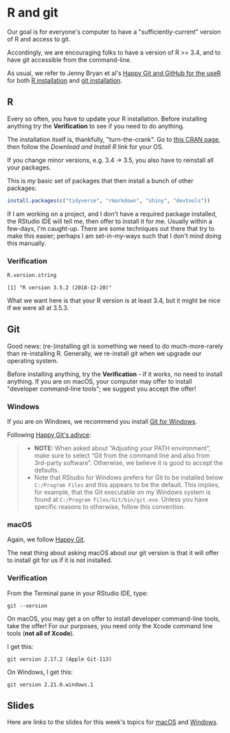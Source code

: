 # R and git

Our goal is for everyone's computer to have a "sufficiently-current" version of R and access to git.

Accordingly, we are encouraging folks to have a version of R >= 3.4, and to have git accessible from the command-line.

As usual, we refer to Jenny Bryan et al's [Happy Git and GitHub for the useR](https://happygitwithr.com) for both [R installation](https://happygitwithr.com/install-r-rstudio.html) and [git installation](https://happygitwithr.com/install-git.html).

## R

Every so often, you have to update your R installation. Before installing anything try the **Verification** to see if you need to do anything.

The installation itself is, thankfully, "turn-the-crank". Go to [this CRAN page](https://cloud.r-project.org/), then follow the *Download and Install R* link for your OS.

If you change minor versions, e.g. 3.4 -> 3.5, you also have to reinstall all your packages.

This is *my* basic set of packages that then install a bunch of other packages:

```r
install.packages(c("tidyverse", "rmarkdown", "shiny", "devtools"))
```

If I am working on a project, and I don't have a required package installed, the RStudio IDE will tell me, then offer to install it for me. Usually within a few-days, I'm caught-up. There are some techniques out there that try to make this easier; perhaps I am set-in-my-ways such that I don't mind doing this manually. 

### Verification

```r
R.version.string
```

```
[1] "R version 3.5.2 (2018-12-20)"
```

What we want here is that your R version is at least 3.4, but it might be nice if we were all at 3.5.3.

## Git

Good news: (re-)installing git is something we need to do much-more-rarely than re-installing R. Generally, we re-install git when we upgrade our operating system.

Before installing anything, try the **Verification** - if it works, no need to install anything. If you are on macOS, your computer may offer to install "developer command-line tools"; we suggest you accept the offer!

### Windows

If you are on Windows, we recommend you install [Git for Windows](https://git-for-windows.github.io/).

Following [Happy Git's adivce](https://happygitwithr.com/install-git.html#install-git-windows):

> - **NOTE:** When asked about “Adjusting your PATH environment”, make sure to select “Git from the command line and also from 3rd-party software”. Otherwise, we believe it is good to accept the defaults.
> - Note that RStudio for Windows prefers for Git to be installed below `C:/Program Files` and this appears to be the default. This implies, for example, that the Git executable on my Windows system is found at `C:/Program Files/Git/bin/git.exe`. Unless you have specific reasons to otherwise, follow this convention.

### macOS

Again, we follow [Happy Git](https://happygitwithr.com/install-git.html#macos).

The neat thing about asking macOS about our git version is that it will offer to install git for us if it is not installed.

### Verification

From the Terminal pane in your RStudio IDE, type:

```
git --version
```

On macOS, you may get a on offer to install developer command-line tools, take the offer! For our purposes, you need only the Xcode command line tools (**not all of Xcode**).

I get this:

```
git version 2.17.2 (Apple Git-113)
```

On Windows, I get this:

```
git version 2.21.0.windows.1
```

## Slides

Here are links to the slides for this week's topics for [macOS](r-git-macos.html) and [Windows](r-git-windows.html).
